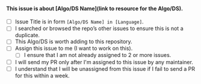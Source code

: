 #### This issue is about [Algo/DS Name](link to resource for the Algo/DS).

- [ ] Issue Title is in form `[Algo/DS Name] in [Language]`.
- [ ] I searched or browsed the repo’s other issues to ensure this is not a duplicate.
- [ ] This Algo/DS is worth adding to this repository.
- [ ] Assign this issue to me (I want to work on this).
  - [ ] I ensure that I am not already assigned to 2 or more issues.
- [ ] I will send my PR only after I'm assigned to this issue by any maintainer.
- [ ] I understand that I will be unassigned from this issue if I fail to send a PR for this within a week.

<!-- It's not necessary for all for points to be checked, we will look upon what is required once you open an issue. -->
